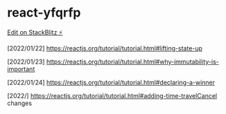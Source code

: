 # react-yfqrfp

[Edit on StackBlitz ⚡️](https://stackblitz.com/edit/react-yfqrfp)

[2022/01/22]  https://reactjs.org/tutorial/tutorial.html#lifting-state-up

[2022/01/23] https://reactjs.org/tutorial/tutorial.html#why-immutability-is-important

[2022/01/24]  https://reactjs.org/tutorial/tutorial.html#declaring-a-winner

[2022/] https://reactjs.org/tutorial/tutorial.html#adding-time-travelCancel changes
